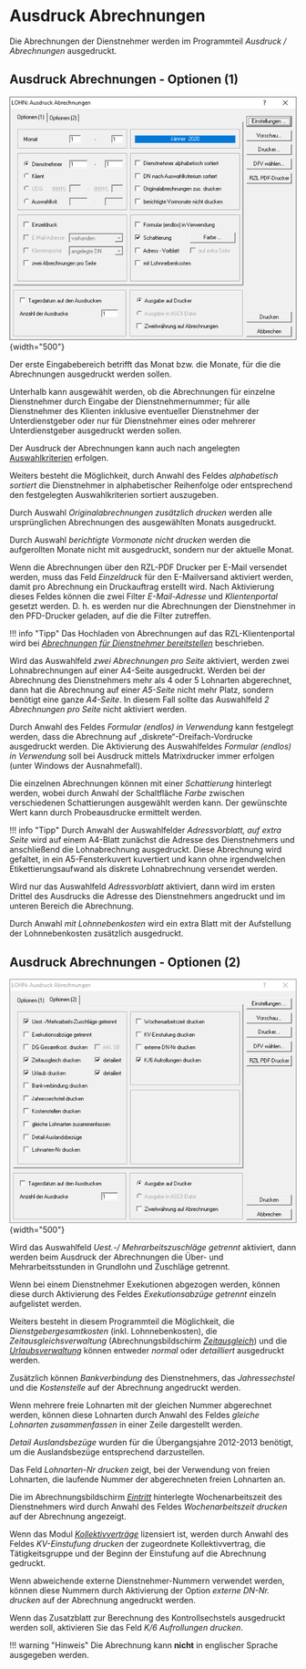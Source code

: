 # Ausdruck Abrechnungen

Die Abrechnungen der Dienstnehmer werden im Programmteil *Ausdruck / Abrechnungen* ausgedruckt.

## Ausdruck Abrechnungen - Optionen (1)

![Image](<img/image220.png>){width="500"}

Der erste Eingabebereich betrifft das Monat bzw. die Monate, für die die Abrechnungen ausgedruckt werden sollen.

Unterhalb kann ausgewählt werden, ob die Abrechnungen für einzelne Dienstnehmer durch Eingabe der Dienstnehmernummer; für alle Dienstnehmer des Klienten inklusive eventueller Dienstnehmer der Unterdienstgeber oder nur für Dienstnehmer eines oder mehrerer Unterdienstgeber ausgedruckt werden sollen.

Der Ausdruck der Abrechnungen kann auch nach angelegten [Auswahlkriterien](../Auswahlkriterien.md) erfolgen.

Weiters besteht die Möglichkeit, durch Anwahl des Feldes *alphabetisch sortiert* die Dienstnehmer in alphabetischer Reihenfolge oder entsprechend den festgelegten Auswahlkriterien sortiert auszugeben.

Durch Auswahl *Originalabrechnungen zusätzlich drucken* werden alle ursprünglichen Abrechnungen des ausgewählten Monats ausgedruckt.

Durch Auswahl *berichtigte Vormonate nicht drucken* werden die aufgerollten Monate nicht mit ausgedruckt, sondern nur der aktuelle Monat.

Wenn die Abrechnungen über den RZL-PDF Drucker per E-Mail versendet werden, muss das Feld *Einzeldruck* für den E-Mailversand aktiviert werden, damit pro Abrechnung ein Druckauftrag erstellt wird. Nach Aktivierung dieses Feldes können die zwei Filter *E-Mail-Adresse* und *Klientenportal* gesetzt werden. D. h. es werden nur die Abrechnungen der Dienstnehmer in den PFD-Drucker geladen, auf die die Filter zutreffen.

!!! info "Tipp"
    Das Hochladen von Abrechnungen auf das RZL-Klientenportal wird bei [*Abrechnungen für Dienstnehmer bereitstellen*](../RZL_Klientenportal.md) beschrieben.

Wird das Auswahlfeld *zwei Abrechnungen pro Seite* aktiviert, werden zwei Lohnabrechnungen auf einer A4-Seite ausgedruckt. Werden bei der Abrechnung des Dienstnehmers mehr als 4 oder 5 Lohnarten abgerechnet, dann hat die Abrechnung auf einer *A5-Seite* nicht mehr Platz, sondern benötigt eine ganze *A4-Seite*. In diesem Fall sollte das Auswahlfeld *2 Abrechnungen pro Seite* nicht aktiviert werden.

Durch Anwahl des Feldes *Formular (endlos) in Verwendung* kann festgelegt werden, dass die Abrechnung auf „diskrete“-Dreifach-Vordrucke ausgedruckt werden. Die Aktivierung des Auswahlfeldes *Formular (endlos)* *in* *Verwendung* soll bei Ausdruck mittels Matrixdrucker immer erfolgen (unter Windows der Ausnahmefall).

Die einzelnen Abrechnungen können mit einer *Schattierung* hinterlegt werden, wobei durch Anwahl der Schaltfläche *Farbe* zwischen verschiedenen Schattierungen ausgewählt werden kann. Der gewünschte Wert kann durch Probeausdrucke ermittelt werden.

!!! info "Tipp"
    Durch Anwahl der Auswahlfelder *Adressvorblatt, auf extra Seite* wird auf einem A4-Blatt zunächst die Adresse des Dienstnehmers und anschließend die Lohnabrechnung ausgedruckt. Diese Abrechnung wird gefaltet, in ein A5-Fensterkuvert kuvertiert und kann ohne irgendwelchen Etikettierungsaufwand als diskrete Lohnabrechnung versendet werden.

Wird nur das Auswahlfeld *Adressvorblatt* aktiviert, dann wird im ersten Drittel des Ausdrucks die Adresse des Dienstnehmers angedruckt und im unteren Bereich die Abrechnung.

Durch Anwahl *mit Lohnnebenkosten* wird ein extra Blatt mit der Aufstellung der Lohnnebenkosten zusätzlich ausgedruckt.

## Ausdruck Abrechnungen - Optionen (2)

![Image](<img/image221.png>){width="500"}

Wird das Auswahlfeld *Uest.-/ Mehrarbeitszuschläge getrennt* aktiviert, dann werden beim Ausdruck der Abrechnungen die Über- und Mehrarbeitsstunden in Grundlohn und Zuschläge getrennt.

Wenn bei einem Dienstnehmer Exekutionen abgezogen werden, können diese durch Aktivierung des Feldes *Exekutionsabzüge getrennt* einzeln aufgelistet werden.

Weiters besteht in diesem Programmteil die Möglichkeit, die *Dienstgebergesamtkosten* (inkl. Lohnnebenkosten), die *Zeitausgleichsverwaltung* (Abrechnungsbildschirm [*Zeitausgleich*](../Abrechnungsbildschirme/Zeitausgleich.md)) und die [*Urlaubsverwaltung*](../Abrechnungsbildschirme/Urlaub.md) können entweder *normal* oder *detailliert* ausgedruckt werden.

Zusätzlich können *Bankverbindung* des Dienstnehmers, das *Jahressechstel* und die *Kostenstelle* auf der Abrechnung angedruckt werden.

Wenn mehrere freie Lohnarten mit der gleichen Nummer abgerechnet werden, können diese Lohnarten durch Anwahl des Feldes *gleiche Lohnarten zusammenfassen* in einer Zeile dargestellt werden.

*Detail Auslandsbezüge* wurden für die Übergangsjahre 2012-2013 benötigt, um die Auslandsbezüge entsprechend darzustellen.

Das Feld *Lohnarten-Nr drucken* zeigt, bei der Verwendung von freien Lohnarten, die laufende Nummer der abgerechneten freien Lohnarten an.

Die im Abrechnungsbildschirm [*Eintritt*](../Abrechnungsbildschirme/Eintritt.md) hinterlegte Wochenarbeitszeit des Dienstnehmers wird durch Anwahl des Feldes *Wochenarbeitszeit drucken* auf der Abrechnung angezeigt.

Wenn das Modul [*Kollektivverträge*](../Kollektivverträge/Abrechnungsbildschirm_Kollektivvertrag.md) lizensiert ist, werden durch Anwahl des Feldes
*KV-Einstufung drucken* der zugeordnete Kollektivvertrag, die Tätigkeitsgruppe und der Beginn der Einstufung auf die Abrechnung gedruckt.

Wenn abweichende externe Dienstnehmer-Nummern verwendet werden, können diese Nummern durch Aktivierung der Option *externe DN-Nr. drucken* auf der Abrechnung angedruckt werden.

Wenn das Zusatzblatt zur Berechnung des Kontrollsechstels ausgedruckt werden soll, aktivieren Sie das Feld *K/6 Aufrollungen drucken*.

!!! warning "Hinweis"
    Die Abrechnung kann **nicht** in englischer Sprache ausgegeben werden.